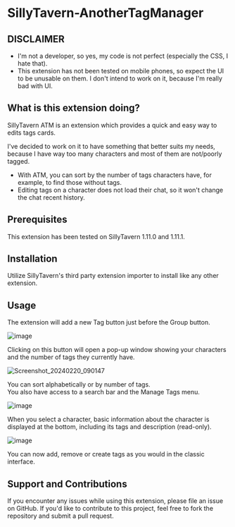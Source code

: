 # SillyTavern-AnotherTagManager

## DISCLAIMER
* I'm not a developer, so yes, my code is not perfect (especially the CSS, I hate that).
* This extension has not been tested on mobile phones, so expect the UI to be unusable on them. I don't intend to work on it, because I'm really bad with UI.

## What is this extension doing?

SillyTavern ATM is an extension which provides a quick and easy way to edits tags cards.

I've decided to work on it to have something that better suits my needs, because I have way too many characters and most of them are not/poorly tagged.

* With ATM, you can sort by the number of tags characters have, for example, to find those without tags.
* Editing tags on a character does not load their chat, so it won't change the chat recent history.

## Prerequisites

This extension has been tested on SillyTavern 1.11.0 and 1.11.1.

## Installation

Utilize SillyTavern's third party extension importer to install like any other extension.

## Usage

The extension will add a new Tag button just before the Group button.

![image](https://github.com/sakhavhyand/SillyTavern-TagManager/assets/23568313/ee81ab43-b1ea-4a47-97f9-6b0fc948f0d7)

Clicking on this button will open a pop-up window showing your characters and the number of tags they currently have.

![Screenshot_20240220_090147](https://github.com/sakhavhyand/SillyTavern-AnotherTagManager/assets/23568313/60ab6c01-08e6-4f4e-b5a8-6cb9e39a0826)


You can sort alphabetically or by number of tags.<br/>
You also have access to a search bar and the Manage Tags menu.

![image](https://github.com/sakhavhyand/SillyTavern-AnotherTagManager/assets/23568313/b29097e0-e1bf-4b84-8124-129d9404ccc5)

When you select a character, basic information about the character is displayed at the bottom, including its tags and description (read-only).

![image](https://github.com/sakhavhyand/SillyTavern-TagManager/assets/23568313/8b431995-d3e0-4109-9eaf-12accc79ca59)

You can now add, remove or create tags as you would in the classic interface.

## Support and Contributions

If you encounter any issues while using this extension, please file an issue on GitHub. If you'd like to contribute to this project, feel free to fork the repository and submit a pull request.
